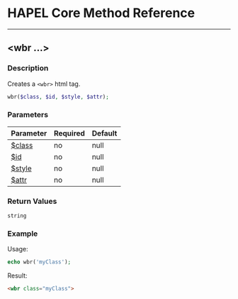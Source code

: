 # HAPEL Core Method Reference

---
## \<wbr ...>


### Description

Creates a `<wbr>` html tag.

```php
wbr($class, $id, $style, $attr);
```

### Parameters

| Parameter                        | Required  | Default |
|----------------------------------|-----------|---------|
| [$class](../attributes/class.md) | no        | null    |
| [$id](../attributes/id.md)       | no        | null    |
| [$style](../attributes/style.md) | no        | null    |
| [$attr](../attributes/attr.md)   | no        | null    |


### Return Values

`string`


### Example

Usage:
```php
echo wbr('myClass');
```
Result:
```html
<wbr class="myClass">
```